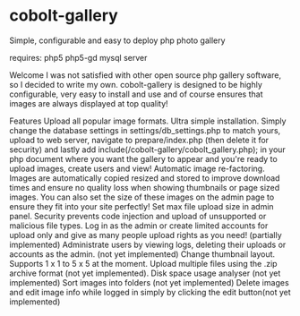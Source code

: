 cobolt-gallery
==============
Simple, configurable and easy to deploy php photo gallery

requires:
php5
php5-gd
mysql server

Welcome
I was not satisfied with other open source php gallery software, so I decided to write my own. cobolt-gallery is designed to be highly configurable, very easy to install and use and of course ensures that images are always displayed at top quality!

Features
Upload all popular image formats.
Ultra simple installation. Simply change the database settings in settings/db_settings.php to match yours, upload to web server, navigate to prepare/index.php (then delete it for security) and lastly add include(/cobolt-gallery/cobolt_gallery.php); in your php document where you want the gallery to appear and you're ready to upload images, create users and view!
Automatic image re-factoring. Images are automatically copied resized and stored to improve download times and ensure no quality loss when showing thumbnails or page sized images. You can also set the size of these images on the admin page to ensure they fit into your site perfectly!
Set max file upload size in admin panel.
Security prevents code injection and upload of unsupported or malicious file types.
Log in as the admin or create limited accounts for upload only and give as many people upload rights as you need! (partially implemented)
Administrate users by viewing logs, deleting their uploads or accounts as the admin. (not yet implemented)
Change thumbnail layout. Supports 1 x 1 to 5 x 5 at the moment.
Upload multiple files using the .zip archive format (not yet implemented).
Disk space usage analyser (not yet implemented)
Sort images into folders (not yet implemented)
Delete images and edit image info while logged in simply by clicking the edit button(not yet implemented)

